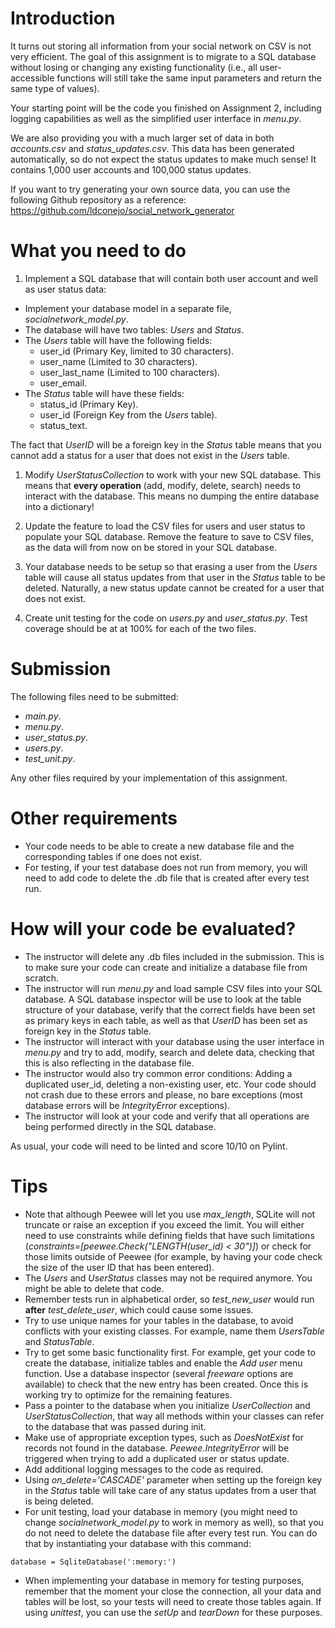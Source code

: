 # Introduction

It turns out storing all information from your social network on CSV is not very efficient. The goal of this assignment is to migrate to a SQL database without losing or changing any existing functionality (i.e., all user-accessible functions will still  take the same input parameters and return the same type of values).

Your starting point will be the code you finished on Assignment 2, including logging capabilities as well as the simplified user interface in *menu.py*.

We are also providing you with a much larger set of data in both *accounts.csv* and *status_updates.csv*. This data has been generated automatically, so do not expect the status updates to make much sense! It contains 1,000 user accounts and 100,000 status updates.

If you want to try generating your own source data, you can use the following Github repository as a reference: https://github.com/ldconejo/social_network_generator

# What you need to do

1. Implement a SQL database that will contain both user account and well as user status data:

* Implement your database model in a separate file, *socialnetwork_model.py*.
* The database will have two tables: *Users* and *Status*.
* The *Users* table will have the following fields:
    * user_id (Primary Key, limited to 30 characters).
    * user_name (Limited to 30 characters).
    * user_last_name (Limited to 100 characters).
    * user_email.
* The *Status* table will have these fields:
    * status_id (Primary Key).
    * user_id (Foreign Key from the *Users* table).
    * status_text.

The fact that *UserID* will be a foreign key in the *Status* table means that you cannot add a status for a user that does not exist in the *Users* table.

1. Modify *UserStatusCollection* to work with your new SQL database. This means that **every operation** (add, modify, delete, search) needs to interact with the database. This means no dumping the entire database into a dictionary!

1. Update the feature to load the CSV files for users and user status to populate your SQL database. Remove the feature to save to CSV files, as the data will from now on be stored in your SQL database.

1. Your database needs to be setup so that erasing a user from the *Users* table will cause all status updates from that user in the *Status* table to be deleted. Naturally, a new status update cannot be created for a user that does not exist. 

1. Create unit testing for the code on *users.py* and *user_status.py*. Test coverage should be at at 100% for each of the two files.

# Submission #

The following files need to be submitted:

* *main.py*.
* *menu.py*.
* *user_status.py*.
* *users.py*.
* *test_unit.py*.

Any other files required by your implementation of this assignment.

# Other requirements

* Your code needs to be able to create a new database file and the corresponding tables if one does not exist.
* For testing, if your test database does not run from memory, you will need to add code to delete the .db file that is created after every test run.

# How will your code be evaluated?

* The instructor will delete any .db files included in the submission. This is to make sure your code can create and initialize a database file from scratch.
* The instructor will run *menu.py* and load sample CSV files into your SQL database. A SQL database inspector will be use to look at the table structure of your database, verify that the correct fields have been set as primary keys in each table, as well as that *UserID* has been set as foreign key in the *Status* table.
* The instructor will interact with your database using the user interface in *menu.py* and try to add, modify, search and delete data, checking that this is also reflecting in the database file.
* The instructor would also try common error conditions: Adding a duplicated user_id, deleting a non-existing user, etc. Your code should not crash due to these errors and please, no bare exceptions (most database errors will be *IntegrityError* exceptions).
* The instructor will look at your code and verify that all operations are being performed directly in the SQL database.

As usual, your code will need to be linted and score 10/10 on Pylint.

# Tips

* Note that although Peewee will let you use *max_length*, SQLite will not truncate or raise an exception if you exceed the limit. You will either need to use constraints while defining fields that have such limitations (*constraints=[peewee.Check("LENGTH(user_id) < 30")]*) or check for those limits outside of Peewee (for example, by having your code check the size of the user ID that has been entered).
* The *Users* and *UserStatus* classes may not be required anymore. You might be able to delete that code.
* Remember tests run in alphabetical order, so *test_new_user* would run **after** *test_delete_user*, which could cause some issues.
* Try to use unique names for your tables in the database, to avoid conflicts with your existing classes. For example, name them *UsersTable* and *StatusTable*.
* Try to get some basic functionality first. For example, get your code to create the database, initialize tables and enable the *Add user* menu function. Use a database inspector (several *freeware* options are available) to check that the new entry has been created. Once this is working try to optimize for the remaining features.
* Pass a pointer to the database when you initialize *UserCollection* and *UserStatusCollection*, that way all methods within your classes can refer to the database that was passed during init.
* Make use of appropriate exception types, such as *DoesNotExist* for records not found in the database. *Peewee.IntegrityError* will be triggered when trying to add a duplicated user or status update. 
* Add additional logging messages to the code as required.
* Using *on_delete='CASCADE'* parameter when setting up the foreign key in the *Status* table will take care of any status updates from a user that is being deleted.
* For unit testing, load your database in memory (you might need to change *socialnetwork_model.py* to work in memory as well), so that you do not need to delete the database file after every test run. You can do that by instantiating your database with this command:

```
database = SqliteDatabase(':memory:')
```

* When implementing your database in memory for testing purposes, remember that the moment your close the connection, all your data and tables will be lost, so your tests will need to create those tables again. If using *unittest*, you can use the *setUp* and *tearDown* for these purposes.